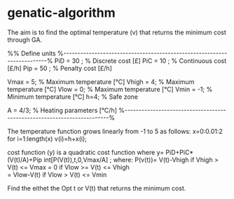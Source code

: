 # genatic-algorithm
The aim is to find the optimal temperature (v) that returns the minimum cost through GA.


%% Define units
%------------------------------------------------------------------------%
PiD = 30 ;               % Discrete cost             [£]
PiC = 10 ;               % Continuous cost           [£/h]
Pip = 50 ;               % Penalty cost              [£/h]

Vmax = 5;                % Maximum temperature       [°C]
Vhigh = 4;               % Maximum temperature       [°C]
Vlow = 0;                % Maximum temperature       [°C]
Vmin = -1;               % Minimum temperature       [°C]
h=4;                     % Safe zone

A = 4/3;                 % Heating parameters        [°C/h]
%------------------------------------------------------------------------%

The temperature function grows linearly from -1 to 5 as follows: 
x=0:0.01:2
for i=1:length(x)
v(i)=h+x(i);

      
cost function (y) is a quadratic cost function where y= PiD+PiC*(V(t)/A)+Pip int[P(V(t)),t,0,Vmax/A] ; where:
P(v(t))= V(t)-Vhigh    if Vhigh > V(t) <= Vmax
       = 0             if Vlow >= V(t) <= Vhigh       
       = Vlow-V(t)     if Vlow >  V(t) <= Vmin

Find the eithet the Opt t or V(t) that returns the minimum cost.



